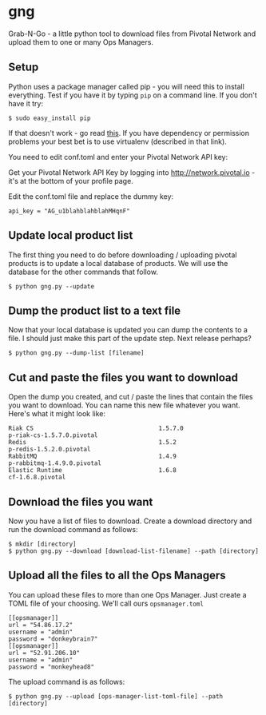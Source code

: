 # gng
Grab-N-Go - a little python tool to download files from Pivotal Network and upload them to one or many Ops Managers.

## Setup

Python uses a package manager called pip - you will need this to install everything. Test if you have it by typing `pip` on a command line. If you don't have it try:

```
$ sudo easy_install pip
```

If that doesn't work - go read [this](http://www.dabapps.com/blog/introduction-to-pip-and-virtualenv-python/). If you have dependency or permission problems your best bet is to use virtualenv (described in that link).

You need to edit conf.toml and enter your Pivotal Network API key:

Get your Pivotal Network API Key by logging into http://network.pivotal.io - it's at the bottom of your profile page.

Edit the conf.toml file and replace the dummy key:

```
api_key = "AG_u1blahblahblahMHqnF"
```

## Update local product list

The first thing you need to do before downloading / uploading pivotal products is to update a local database of products. We will use the database for the other commands that follow.

```
$ python gng.py --update
```

## Dump the product list to a text file

Now that your local database is updated you can dump the contents to a file. I should just make this part of the update step. Next release perhaps?

```
$ python gng.py --dump-list [filename]
```

## Cut and paste the files you want to download

Open the dump you created, and cut / paste the lines that contain the files you want to download. You can name this new file whatever you want. Here's what it might look like:

```
Riak CS                                   1.5.7.0                     p-riak-cs-1.5.7.0.pivotal
Redis                                     1.5.2                       p-redis-1.5.2.0.pivotal
RabbitMQ                                  1.4.9                       p-rabbitmq-1.4.9.0.pivotal
Elastic Runtime                           1.6.8                       cf-1.6.8.pivotal
```

## Download the files you want

Now you have a list of files to download. Create a download directory and run the download command as follows:

```
$ mkdir [directory]
$ python gng.py --download [download-list-filename] --path [directory]
```

## Upload all the files to all the Ops Managers

You can upload these files to more than one Ops Manager. Just create a TOML file of your choosing. We'll call ours `opsmanager.toml`

```
[[opsmanager]]
url = "54.86.17.2"
username = "admin"
password = "donkeybrain7"
[[opsmanager]]
url = "52.91.206.10"
username = "admin"
password = "monkeyhead8"
```

The upload command is as follows:

```
$ python gng.py --upload [ops-manager-list-toml-file] --path [directory]
```

